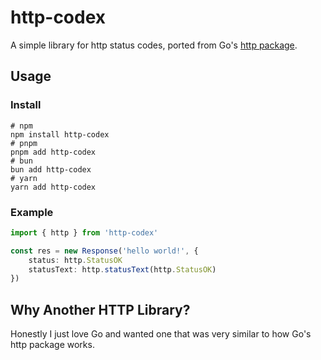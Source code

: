 # http-codex

A simple library for http status codes, ported from Go's [http package](https://go.dev/src/net/http/status.go).

## Usage

### Install

```shell
# npm
npm install http-codex
# pnpm
pnpm add http-codex
# bun
bun add http-codex
# yarn
yarn add http-codex
```

### Example

```ts
import { http } from 'http-codex'

const res = new Response('hello world!', {
	status: http.StatusOK
	statusText: http.statusText(http.StatusOK)
})
```

## Why Another HTTP Library?

Honestly I just love Go and wanted one that was very similar to how Go's http package works.

